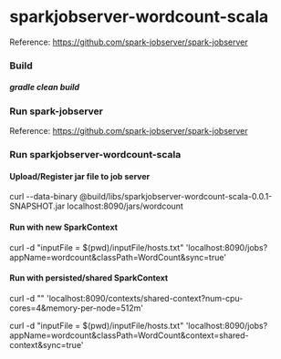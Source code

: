 # sparkjobserver-wordcount-scala

Reference: https://github.com/spark-jobserver/spark-jobserver


### Build
##### gradle clean build

### Run spark-jobserver
Reference: https://github.com/spark-jobserver/spark-jobserver

### Run sparkjobserver-wordcount-scala
#### Upload/Register jar file to job server
curl --data-binary  @build/libs/sparkjobserver-wordcount-scala-0.0.1-SNAPSHOT.jar localhost:8090/jars/wordcount

#### Run with new SparkContext
curl -d "inputFile = $(pwd)/inputFile/hosts.txt" 'localhost:8090/jobs?appName=wordcount&classPath=WordCount&sync=true'


#### Run with persisted/shared SparkContext
curl -d "" 'localhost:8090/contexts/shared-context?num-cpu-cores=4&memory-per-node=512m'

curl -d "inputFile = $(pwd)/inputFile/hosts.txt" 'localhost:8090/jobs?appName=wordcount&classPath=WordCount&context=shared-context&sync=true'
